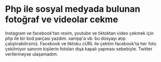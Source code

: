 # Php ile sosyal medyada bulunan fotoğraf ve videolar cekme
Instagram ve facebook'tan resim, youtube ve tiktoktan video çekmek için php ile bir kod parçası yazdım.
xampp'a vb. bu dosyayı atıp çalıştırabilirsiniz.
Facebook ve tiktoku cURL ile çektim facebook'ta her foto çekilmiyor sanırım kişilerin fotoları dışa kapalı yapması
sebebiyle. Twitter verilerineyse ulaşamadım.
